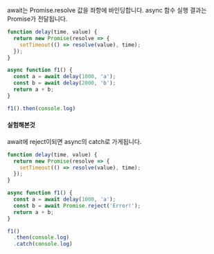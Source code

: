 await는 Promise.resolve 값을 좌항에 바인딩합니다.
async 함수 실행 결과는 Promise가 전달됩니다.

```js
function delay(time, value) {
  return new Promise(resolve => {
    setTimeout(() => resolve(value), time);
  });
}

async function f1() {
  const a = await delay(1000, 'a');
  const b = await delay(2000, 'b');
  return a + b;
}

f1().then(console.log)
```

#### 실험해본것
await에 reject이되면 async의 catch로 가게됩니다.
```js
function delay(time, value) {
  return new Promise(resolve => {
    setTimeout(() => resolve(value), time);
  });
}

async function f1() {
  const a = await delay(1000, 'a');
  const b = await Promise.reject('Error!');
  return a + b;
}

f1()
  .then(console.log)
  .catch(console.log)
```